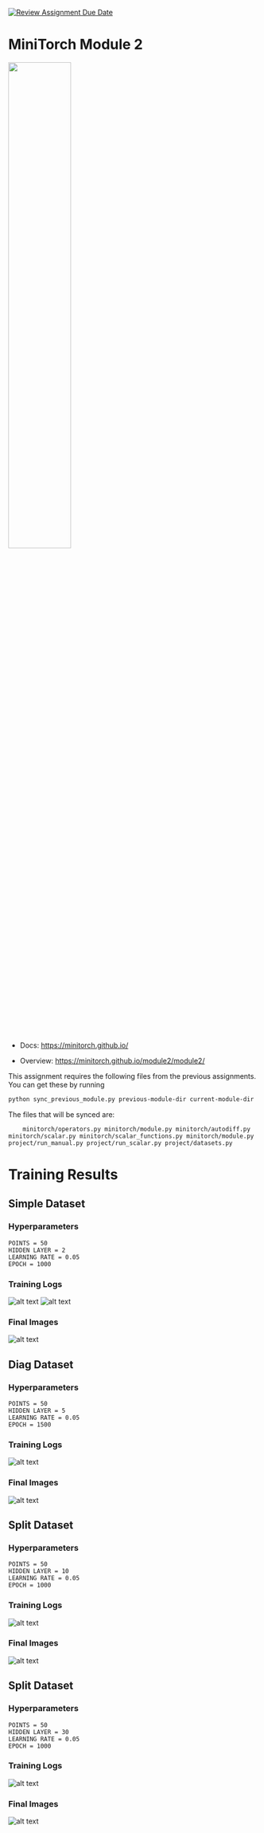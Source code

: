 [![Review Assignment Due Date](https://classroom.github.com/assets/deadline-readme-button-22041afd0340ce965d47ae6ef1cefeee28c7c493a6346c4f15d667ab976d596c.svg)](https://classroom.github.com/a/YFgwt0yY)
# MiniTorch Module 2

<img src="https://minitorch.github.io/minitorch.svg" width="50%">


* Docs: https://minitorch.github.io/

* Overview: https://minitorch.github.io/module2/module2/

This assignment requires the following files from the previous assignments. You can get these by running

```bash
python sync_previous_module.py previous-module-dir current-module-dir
```

The files that will be synced are:

        minitorch/operators.py minitorch/module.py minitorch/autodiff.py minitorch/scalar.py minitorch/scalar_functions.py minitorch/module.py project/run_manual.py project/run_scalar.py project/datasets.py

# Training Results
## Simple Dataset
### Hyperparameters
    POINTS = 50
    HIDDEN LAYER = 2
    LEARNING RATE = 0.05
    EPOCH = 1000
### Training Logs
![alt text](fig/image.png)
![alt text](fig/image1.png)
### Final Images
![alt text](fig/image3.png)

## Diag Dataset

### Hyperparameters
    POINTS = 50
    HIDDEN LAYER = 5
    LEARNING RATE = 0.05
    EPOCH = 1500
### Training Logs
![alt text](fig/image5.png)
### Final Images
![alt text](fig/image4.png)

## Split Dataset

### Hyperparameters
    POINTS = 50
    HIDDEN LAYER = 10
    LEARNING RATE = 0.05
    EPOCH = 1000

### Training Logs
![alt text](fig/image6.png)
### Final Images
![alt text](fig/image7.png)

## Split Dataset

### Hyperparameters
    POINTS = 50
    HIDDEN LAYER = 30
    LEARNING RATE = 0.05
    EPOCH = 1000

### Training Logs
![alt text](image-1.png)
### Final Images
![alt text](image.png)